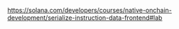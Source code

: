 https://solana.com/developers/courses/native-onchain-development/serialize-instruction-data-frontend#lab